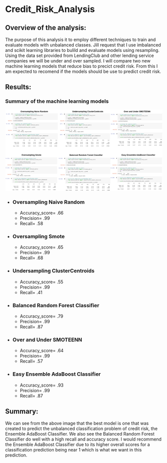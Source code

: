 # Credit_Risk_Analysis

## Overview of the analysis:

The purpose of this analysis it to employ different techniques to train and evaluate models with unbalanced classes. Jill request that I use imbalanced and scikit learning libraries to bulild and evaluate models using resampling. Using the data set provided from LendingClub and other lending service companies we will be under and over sampled.  I will compare two new machine learning models that reduce bias to precict credit risk. From this I am expected to recomend if the models should be use to predict credit risk.  

## Results: 
### Summary of the machine learning models
![Summary](https://github.com/Coachnmomof3/Credit_Risk_Analysis/blob/main/Summary%20of%20the%20machine%20learning%20models.png)

* ### Oversampling Naive Random
    * Accuracy_score= .66
    * Precision= .99
    * Recall= .58

* ### Oversampling Smote
    * Accuracy_score= .65
    * Precision= .99
    * Recall= .68

* ### Undersampling ClusterCentroids
    * Accuracy_score= .55
    * Precision= .99
    * Recall= .41

* ### Balanced Random Forest Classifier
    * Accuracy_score= .79
    * Precision= .99
    * Recall= .87

* ### Over and Under SMOTEENN
    * Accuracy_score= .64
    * Precision= .99
    * Recall= .57

* ### Easy Ensemble AdaBoost Classifier
    * Accuracy_score= .93
    * Precision= .99
    * Recall= .87

## Summary: 

We can see from the above image that the best model is one that was created to predict the unbalanced classification problem of credit risk, the Ensemble AdaBoost Classifier. We also see the Balanced Random Forest Classifier do well with a high recall and accuracy score. I would recommend the Ensemble AdaBoost Classifier due to its higher overall scores for a classification prediction being near 1 which is what we want in this prediction.
